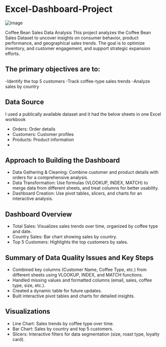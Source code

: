 # Excel-Dashboard-Project
![image](https://github.com/user-attachments/assets/dd295fbe-060e-46b1-92a8-855bed2cdf04)

Coffee Bean Sales Data Analysis
This project analyzes the Coffee Bean Sales Dataset to uncover insights on consumer behavior, product performance, and geographical sales trends. The goal is to optimize inventory, and customer engagement, and support strategic expansion efforts.

## The primary objectives are to:
-Identify the top 5 customers
-Track coffee-type sales trends
-Analyze sales by country

## Data Source
I used a publically available dataset and it had the below sheets in one Excel workbook
- Orders: Order details
- Customers: Customer profiles
- Products: Product information
- 
## Approach to Building the Dashboard
- Data Gathering & Cleaning: Combine customer and product details with orders for a comprehensive analysis.
- Data Transformation: Use formulas (VLOOKUP, INDEX, MATCH) to merge data from different sheets, and treat columns for better usability.
- Dashboard Creation: Use pivot tables, slicers, and charts for an interactive analysis.
## Dashboard Overview
- Total Sales: Visualizes sales trends over time, organized by coffee type and date.
- Country Sales: Bar chart showing sales by country.
- Top 5 Customers: Highlights the top customers by sales.
## Summary of Data Quality Issues and Key Steps
- Combined key columns (Customer Name, Coffee Type, etc.) from different sheets using VLOOKUP, INDEX, and MATCH functions.
- Handled missing values and formatted columns (email, sales, coffee type, size, etc.).
- Created a dynamic table for future updates.
- Built interactive pivot tables and charts for detailed insights.
## Visualizations
- Line Chart: Sales trends by coffee type over time.
- Bar Chart: Sales by country and top 5 customers.
- Slicers: Interactive filters for data segmentation (size, roast type, loyalty card).

